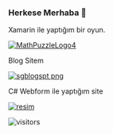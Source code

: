 ### Herkese Merhaba 👋
Xamarin ile yaptığım bir oyun. 

[![MathPuzzleLogo4](https://user-images.githubusercontent.com/54938342/117662048-cbb19600-b1a7-11eb-8aaa-392f144aa35e.jpg)
](https://play.google.com/store/apps/details?id=com.createchsoft.MathPuzzle)

Blog Sitem

[![sgblogspt png](https://user-images.githubusercontent.com/54938342/117662786-9e191c80-b1a8-11eb-93a8-ff015a06ba7f.jpg)](https://serafettingunes.blogspot.com/)

C#  Webform ile yaptığım site

[![resim](https://user-images.githubusercontent.com/54938342/117663696-9f971480-b1a9-11eb-9a3a-b633bf967f2d.jpg)](https://resim.serafettingunes.com/)

![visitors](https://visitor-badge.glitch.me/badge?page_id=serafettingunes)

 
 

      
